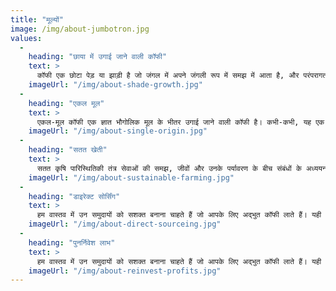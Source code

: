 ```yaml
---
title: "मूल्यों"
image: /img/about-jumbotron.jpg
values:
  - 
    heading: "छाया में उगाई जाने वाली कॉफी"
    text: >
      कॉफी एक छोटा पेड़ या झाड़ी है जो जंगल में अपने जंगली रूप में समझ में आता है, और परंपरागत रूप से अन्य पेड़ों के नीचे व्यावसायिक रूप से उगाया जाता था जो छाया प्रदान करते थे। छाया कॉफी फार्मों की वन जैसी संरचना बड़ी संख्या में प्रवासी और निवासी प्रजातियों के लिए आवास प्रदान करती है।
    imageUrl: "/img/about-shade-growth.jpg"
  - 
    heading: "एकल मूल"
    text: >
      एकल-मूल कॉफी एक ज्ञात भौगोलिक मूल के भीतर उगाई जाने वाली कॉफी है। कभी-कभी, यह एक एकल खेत या किसी एक देश से फलियों का विशिष्ट संग्रह होता है। कॉफ़ी का नाम तब आमतौर पर वह स्थान होता है जहाँ इसे किसी भी हद तक उपलब्ध कराया जाता था।
    imageUrl: "/img/about-single-origin.jpg"
  - 
    heading: "सतत खेती"
    text: >
      सतत कृषि पारिस्थितिकी तंत्र सेवाओं की समझ, जीवों और उनके पर्यावरण के बीच संबंधों के अध्ययन के आधार पर स्थायी तरीके से खेती कर रही है। क्या बढ़ता है और कैसे उगाया जाता है यह प्रकृति और समुदायों के लिए पसंद और सावधानीपूर्वक विचार का विषय है।
    imageUrl: "/img/about-sustainable-farming.jpg"
  - 
    heading: "डाइरेक्ट सोर्सिंग"
    text: >
      हम वास्तव में उन समुदायों को सशक्त बनाना चाहते हैं जो आपके लिए अद्भुत कॉफी लाते हैं। यही कारण है कि हम अपने मुनाफे का 20% खेतों, स्थानीय व्यवसायों और स्कूलों में पुनर्निवेश करते हैं जहां हमारी कॉफी उगाई जाती है। आप हमारे ब्लॉग पर समुदायों को बढ़ते हुए देख सकते हैं और कॉफी की खेती के बारे में अधिक जान सकते हैं।
    imageUrl: "/img/about-direct-sourceing.jpg"
  - 
    heading: "पुनर्निवेश लाभ"
    text: >
      हम वास्तव में उन समुदायों को सशक्त बनाना चाहते हैं जो आपके लिए अद्भुत कॉफी लाते हैं। यही कारण है कि हम अपने मुनाफे का 20% खेतों, स्थानीय व्यवसायों और स्कूलों में पुनर्निवेश करते हैं जहां हमारी कॉफी उगाई जाती है। आप हमारे ब्लॉग पर समुदायों को बढ़ते हुए देख सकते हैं और कॉफी की खेती के बारे में अधिक जान सकते हैं।
    imageUrl: "/img/about-reinvest-profits.jpg"
---
```


